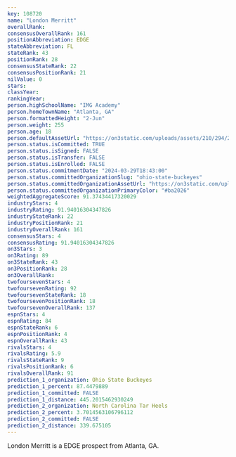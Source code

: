```yaml
---
key: 108720
name: "London Merritt"
overallRank: 
consensusOverallRank: 161
positionAbbreviation: EDGE
stateAbbreviation: FL
stateRank: 43
positionRank: 28
consensusStateRank: 22
consensusPositionRank: 21
nilValue: 0
stars: 
classYear: 
rankingYear: 
person.highSchoolName: "IMG Academy"
person.homeTownName: "Atlanta, GA"
person.formattedHeight: "2-Jun"
person.weight: 255
person.age: 18
person.defaultAssetUrl: "https://on3static.com/uploads/assets/210/294/294210.jpg"
person.status.isCommitted: TRUE
person.status.isSigned: FALSE
person.status.isTransfer: FALSE
person.status.isEnrolled: FALSE
person.status.commitmentDate: "2024-03-29T18:43:00"
person.status.committedOrganizationSlug: "ohio-state-buckeyes"
person.status.committedOrganizationAssetUrl: "https://on3static.com/uploads/assets/126/150/150126.svg"
person.status.committedOrganizationPrimaryColor: "#ba2026"
weightedAggregateScore: 91.37434417320029
industryStars: 4
industryRating: 91.94016304347826
industryStateRank: 22
industryPositionRank: 21
industryOverallRank: 161
consensusStars: 4
consensusRating: 91.94016304347826
on3Stars: 3
on3Rating: 89
on3StateRank: 43
on3PositionRank: 28
on3OverallRank: 
twofoursevenStars: 4
twofoursevenRating: 92
twofoursevenStateRank: 18
twofoursevenPositionRank: 18
twofoursevenOverallRank: 137
espnStars: 4
espnRating: 84
espnStateRank: 6
espnPositionRank: 4
espnOverallRank: 43
rivalsStars: 4
rivalsRating: 5.9
rivalsStateRank: 9
rivalsPositionRank: 6
rivalsOverallRank: 91
prediction_1_organization: Ohio State Buckeyes
prediction_1_percent: 87.4479889
prediction_1_committed: FALSE
prediction_1_distance: 445.2015462930249
prediction_2_organization: North Carolina Tar Heels
prediction_2_percent: 3.7014563106796112
prediction_2_committed: FALSE
prediction_2_distance: 339.675105
---
```

London Merritt is a EDGE prospect from Atlanta, GA.